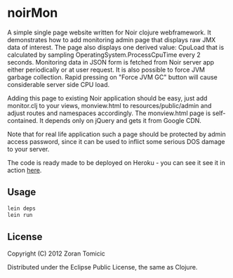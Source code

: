 # noirMon

A simple single page website written for Noir clojure  webframework. It demonstrates how to
add monitoring admin page that displays raw JMX data of interest. The page also
displays one derived value: CpuLoad that is calculated by sampling OperatingSystem.ProcessCpuTime every
2 seconds. Monitoring data in JSON form is fetched from Noir server app either periodically or at user request.
It is also possible to force JVM garbage collection. Rapid pressing on "Force JVM GC" button will cause
considerable server side CPU load.

Adding this page to existing Noir application should be easy, just add monitor.clj to your views, monview.html
to resources/public/admin and adjust routes and namespaces accordingly. The monview.html page is self-contained. 
It depends only on jQuery and gets it from Google CDN. 

Note that for real life application such a page should be protected by admin access password, since it can
be used to inflict some serious DOS damage to your server.

The code is ready made to be deployed on Heroku - you can see it see it in action 
[here](http:/http://noirmon.herokuapp.com/).

## Usage

```bash
lein deps
lein run
```



## License

Copyright (C) 2012 Zoran Tomicic

Distributed under the Eclipse Public License, the same as Clojure.

